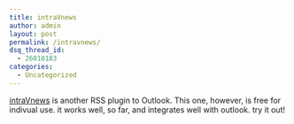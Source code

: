 ```yaml
---
title: intraVnews
author: admin
layout: post
permalink: /intravnews/
dsq_thread_id:
  - 26010183
categories:
  - Uncategorized
---
```

[intraVnews][1] is another RSS plugin to Outlook. This one, however, is free for indivual use. it works well, so far, and integrates well with outlook. try it out!

 [1]: http://www.intravnews.com/index.htm